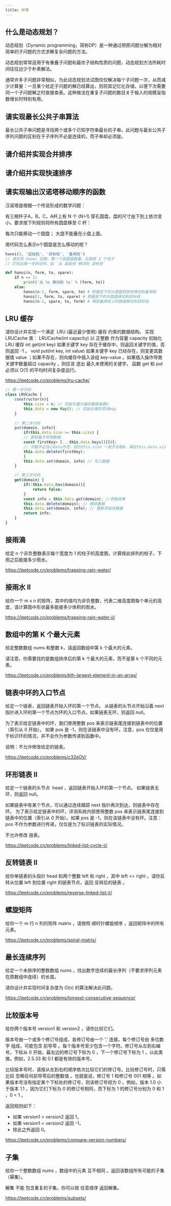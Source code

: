 ```yaml
---
title: 中等
---
```


## 什么是动态规划？

<Answer>

动态规划（Dynamic programming，简称DP）是一种通过把原问题分解为相对简单的子问题的方式求解复杂问题的方法。

动态规划常常适用于有重叠子问题和最优子结构性质的问题，动态规划方法所耗时间往往远少于朴素解法。

通常许多子问题非常相似，为此动态规划法试图仅仅解决每个子问题一次，从而减少计算量：一旦某个给定子问题的解已经算出，则将其记忆化存储，以便下次需要同一个子问题解之时直接查表。这种做法在重复子问题的数目关于输入的规模呈指数增长时特别有用。

</Answer>

## 请实现最长公共子串算法

最长公共子串问题是寻找两个或多个已知字符串最长的子串。此问题与最长公共子序列问题的区别在于子序列不必是连续的，而子串却必须是。

<Answer>

</Answer>

## 请介绍并实现合并排序

<Answer>

</Answer>

## 请介绍并实现快速排序

<Answer>

</Answer>

## 请实现输出汉诺塔移动顺序的函数

汉诺塔是根据一个传说形成的数学问题：

有三根杆子A，B，C。A杆上有 N 个 (N>1) 穿孔圆盘，盘的尺寸由下到上依次变小。要求按下列规则将所有圆盘移至 C 杆：

每次只能移动一个圆盘；
大盘不能叠在小盘上面。

用代码怎么表示n个圆盘是怎么移动的呢？

```js
hanoi(3, '起始柱', '目标柱', '备用柱')
// 请实现 hanoi 函数，第一个是圆盘数量，后面是 3 个柱子
// 打印出每一步的动作，如 `从 起始柱 移动到 目标柱`
```

<Answer>

```py
def hanoi(n, form, to, spare):
    if n == 1:
        print('从 %s 移动到 %s' % (form, to))
    else:
        hanoi(n-1, form, spare, to) # 除最底下的大圆盘把其他移动到备用柱
        hanoi(1, form, to, spare) # 把最底下的大圆盘移动到目标柱
        hanoi(n-1, spare, to, form) # 再把备用柱上的圆盘移动到目标柱
```

</Answer>

## LRU 缓存

请你设计并实现一个满足  LRU (最近最少使用) 缓存 约束的数据结构。
实现 LRUCache 类：
LRUCache(int capacity) 以 正整数 作为容量 capacity 初始化 LRU 缓存
int get(int key) 如果关键字 key 存在于缓存中，则返回关键字的值，否则返回 -1 。
void put(int key, int value) 如果关键字 key 已经存在，则变更其数据值 value ；如果不存在，则向缓存中插入该组 key-value 。如果插入操作导致关键字数量超过 capacity ，则应该 逐出 最久未使用的关键字。
函数 get 和 put 必须以 O(1) 的平均时间复杂度运行。

https://leetcode.cn/problems/lru-cache/

<Answer>

```js
// 第一步代码
class LRUCache {
    constructor(n){
        this.size = n; // 初始化最大缓存数据条数n
        this.data = new Map(); // 初始化缓存空间map
    }
    
    // 第二步代码
    put(domain, info){
        if(this.data.size >= this.size) {
        // 删除最不常用数据
        const firstKey= [...this.data.keys()][0];
        // 次数不必当心data为空，因为this.size 一般不会取0，满足this.data.size >= this.size时，this.data自然也不为空。
        this.data.delete(firstKey);
        }
        this.data.set(domain, info) // 写入数据
    }

    // 第三步代码
    get(domain) {
        if(!this.data.has(domain)){
            return false;
        }
        const info = this.data.get(domain); //获取结果
        this.data.delete(domain); // 移除数据
        this.data.set(domain, info); // 重新添加该数据
        return info;
    }
}
```

</Answer>

## 接雨滴

给定 n 个非负整数表示每个宽度为 1 的柱子的高度图，计算按此排列的柱子，下雨之后能接多少雨水。

https://leetcode.cn/problems/trapping-rain-water/

<Answer>

</Answer>

## 接雨水 II

给你一个 m x n 的矩阵，其中的值均为非负整数，代表二维高度图每个单元的高度，请计算图中形状最多能接多少体积的雨水。

https://leetcode.cn/problems/trapping-rain-water-ii/

<Answer>

</Answer>

## 数组中的第 K 个最大元素

给定整数数组 nums 和整数 k，请返回数组中第 k 个最大的元素。

请注意，你需要找的是数组排序后的第 k 个最大的元素，而不是第 k 个不同的元素。

https://leetcode.cn/problems/kth-largest-element-in-an-array/

<Answer>

</Answer>

## 链表中环的入口节点

给定一个链表，返回链表开始入环的第一个节点。 从链表的头节点开始沿着 next 指针进入环的第一个节点为环的入口节点。如果链表无环，则返回 null。

为了表示给定链表中的环，我们使用整数 pos 来表示链表尾连接到链表中的位置（索引从 0 开始）。 如果 pos 是 -1，则在该链表中没有环。注意，pos 仅仅是用于标识环的情况，并不会作为参数传递到函数中。

说明：不允许修改给定的链表。

https://leetcode.cn/problems/c32eOV/

<Answer>

</Answer>

## 环形链表 II

给定一个链表的头节点  head ，返回链表开始入环的第一个节点。 如果链表无环，则返回 null。

如果链表中有某个节点，可以通过连续跟踪 next 指针再次到达，则链表中存在环。 为了表示给定链表中的环，评测系统内部使用整数 pos 来表示链表尾连接到链表中的位置（索引从 0 开始）。如果 pos 是 -1，则在该链表中没有环。注意：pos 不作为参数进行传递，仅仅是为了标识链表的实际情况。

不允许修改 链表。

https://leetcode.cn/problems/linked-list-cycle-ii/

<Answer>

</Answer>

## 反转链表 II

给你单链表的头指针 head 和两个整数 left 和 right ，其中 left <= right 。请你反转从位置 left 到位置 right 的链表节点，返回 反转后的链表 。

https://leetcode.cn/problems/reverse-linked-list-ii/

<Answer>

</Answer>

## 螺旋矩阵

给你一个 m 行 n 列的矩阵 matrix ，请按照 顺时针螺旋顺序 ，返回矩阵中的所有元素。

https://leetcode.cn/problems/spiral-matrix/

<Answer>

</Answer>

## 最长连续序列

给定一个未排序的整数数组 nums ，找出数字连续的最长序列（不要求序列元素在原数组中连续）的长度。

请你设计并实现时间复杂度为 O(n) 的算法解决此问题。

https://leetcode.cn/problems/longest-consecutive-sequence/

<Answer>

</Answer>

## 比较版本号

给你两个版本号 version1 和 version2 ，请你比较它们。

版本号由一个或多个修订号组成，各修订号由一个 '.' 连接。每个修订号由 多位数字 组成，可能包含 前导零 。每个版本号至少包含一个字符。修订号从左到右编号，下标从 0 开始，最左边的修订号下标为 0 ，下一个修订号下标为 1 ，以此类推。例如，2.5.33 和 0.1 都是有效的版本号。

比较版本号时，请按从左到右的顺序依次比较它们的修订号。比较修订号时，只需比较 忽略任何前导零后的整数值 。也就是说，修订号 1 和修订号 001 相等 。如果版本号没有指定某个下标处的修订号，则该修订号视为 0 。例如，版本 1.0 小于版本 1.1 ，因为它们下标为 0 的修订号相同，而下标为 1 的修订号分别为 0 和 1 ，0 < 1 。

返回规则如下：

- 如果 version1 > version2 返回 1，
- 如果 version1 < version2 返回 -1，
- 除此之外返回 0。

https://leetcode.cn/problems/compare-version-numbers/

<Answer>

</Answer>

## 子集

给你一个整数数组 nums ，数组中的元素 互不相同 。返回该数组所有可能的子集（幂集）。

解集 不能 包含重复的子集。你可以按 任意顺序 返回解集。

https://leetcode.cn/problems/subsets/

<Answer>

</Answer>
